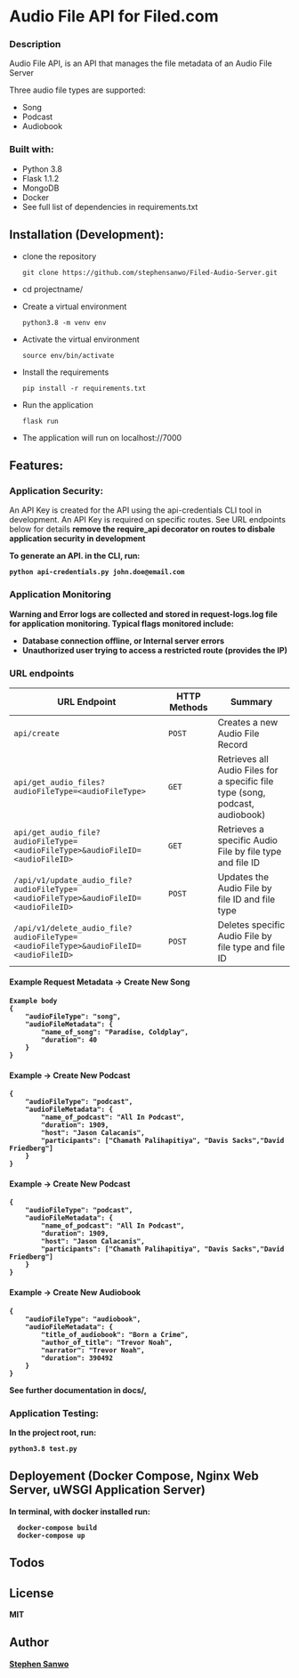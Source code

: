 # Audio File API for Filed.com

### Description

Audio File API, is an API that manages the file metadata of an Audio File Server

Three audio file types are supported:

- Song
- Podcast
- Audiobook

### Built with:

- Python 3.8
- Flask 1.1.2
- MongoDB
- Docker
- See full list of dependencies in requirements.txt

## Installation (Development):

- clone the repository

  ```
  git clone https://github.com/stephensanwo/Filed-Audio-Server.git

  ```

- cd projectname/

- Create a virtual environment

  ```
  python3.8 -m venv env
  ```

- Activate the virtual environment

  ```
  source env/bin/activate
  ```

- Install the requirements

  ```
  pip install -r requirements.txt

  ```

- Run the application

  ```
  flask run

  ```

- The application will run on localhost://7000

## Features:

### Application Security:

An API Key is created for the API using the api-credentials CLI tool in development. An API Key is required on specific routes. See URL endpoints below for details <b>remove the require_api decorator on routes to disbale application security in development<b>

To generate an API. in the CLI, run:

```
python api-credentials.py john.doe@email.com

```

### Application Monitoring

Warning and Error logs are collected and stored in request-logs.log file for application monitoring. Typical flags monitored include:

- Database connection offline, or Internal server errors
- Unauthorized user trying to access a restricted route (provides the IP)

### URL endpoints

| URL Endpoint                                                                        | HTTP Methods | Summary                                                                       |
| ----------------------------------------------------------------------------------- | ------------ | ----------------------------------------------------------------------------- |
| `api/create`                                                                        | `POST`       | Creates a new Audio File Record                                               |
| `api/get_audio_files?audioFileType=<audioFileType>`                                 | `GET`        | Retrieves all Audio Files for a specific file type (song, podcast, audiobook) |
| `api/get_audio_file?audioFileType=<audioFileType>&audioFileID=<audioFileID>`        | `GET`        | Retrieves a specific Audio File by file type and file ID                      |
| `/api/v1/update_audio_file?audioFileType=<audioFileType>&audioFileID=<audioFileID>` | `POST`       | Updates the Audio File by file ID and file type                               |
| `/api/v1/delete_audio_file?audioFileType=<audioFileType>&audioFileID=<audioFileID>` | `POST`       | Deletes specific Audio File by file type and file ID                          |

#### Example Request Metadata -> Create New Song

```
Example body
{
    "audioFileType": "song",
    "audioFileMetadata": {
        "name_of_song": "Paradise, Coldplay",
        "duration": 40
    }
}
```

#### Example -> Create New Podcast

```
{
    "audioFileType": "podcast",
    "audioFileMetadata": {
        "name_of_podcast": "All In Podcast",
        "duration": 1909,
        "host": "Jason Calacanis",
        "participants": ["Chamath Palihapitiya", "Davis Sacks","David Friedberg"]
    }
}
```

#### Example -> Create New Podcast

```
{
    "audioFileType": "podcast",
    "audioFileMetadata": {
        "name_of_podcast": "All In Podcast",
        "duration": 1909,
        "host": "Jason Calacanis",
        "participants": ["Chamath Palihapitiya", "Davis Sacks","David Friedberg"]
    }
}
```

#### Example -> Create New Audiobook

```
{
    "audioFileType": "audiobook",
    "audioFileMetadata": {
        "title_of_audiobook": "Born a Crime",
        "author_of_title": "Trevor Noah",
        "narrator": "Trevor Noah",
        "duration": 390492
    }
}
```

See further documentation in docs/,

### Application Testing:

In the project root, run:

```
python3.8 test.py
```

## Deployement (Docker Compose, Nginx Web Server, uWSGI Application Server)

In terminal, with docker installed run:

```
  docker-compose build
  docker-compose up
```

## Todos

## License

MIT

## Author

[Stephen Sanwo](https://github.com/stephensanwo)
